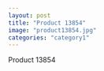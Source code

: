 ```yaml
---
layout: post
title: "Product 13854"
image: "product13854.jpg"
categories: "category1"
---
```

Product 13854
